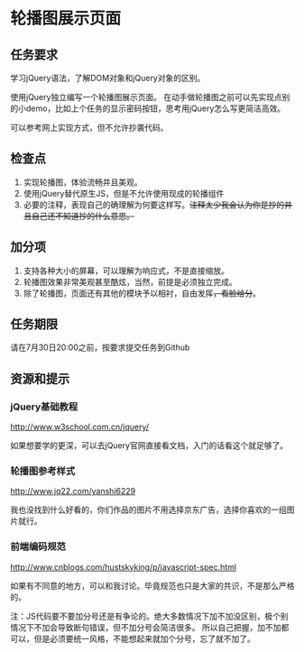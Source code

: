 # 轮播图展示页面

## 任务要求
学习jQuery语法，了解DOM对象和jQuery对象的区别。

使用jQuery独立编写一个轮播图展示页面。
在动手做轮播图之前可以先实现点别的小demo，比如上个任务的显示密码按钮，思考用jQuery怎么写更简洁高效。

可以参考网上实现方式，但不允许抄袭代码。

## 检查点
1. 实现轮播图，体验流畅并且美观。
2. 使用jQuery替代原生JS，但是不允许使用现成的轮播组件
3. 必要的注释，表现自己的确理解为何要这样写。~~注释太少我会认为你是抄的并且自己还不知道抄的什么意思。~~

## 加分项
1. 支持各种大小的屏幕，可以理解为响应式，不是直接缩放。
2. 轮播图效果非常美观甚至酷炫，当然，前提是必须独立完成。
3. 除了轮播图，页面还有其他的模块予以相衬，自由发挥~~，看脸给分~~。

## 任务期限
请在7月30日20:00之前，按要求提交任务到Github


## 资源和提示
### jQuery基础教程
http://www.w3school.com.cn/jquery/

如果想要学的更深，可以去jQuery官网直接看文档，入门的话看这个就足够了。

### 轮播图参考样式
http://www.jq22.com/yanshi6229

我也没找到什么好看的，你们作品的图片不用选择京东广告，选择你喜欢的一组图片就行。

### 前端编码规范

http://www.cnblogs.com/hustskyking/p/javascript-spec.html

如果有不同意的地方，可以和我讨论。毕竟规范也只是大家的共识，不是那么严格的。

注：JS代码要不要加分号还是有争论的。绝大多数情况下加不加没区别，极个别情况下不加会导致断句错误，但不加分号会简洁很多。
所以自己把握，加不加都可以，但是必须要统一风格，不能想起来就加个分号，忘了就不加了。
